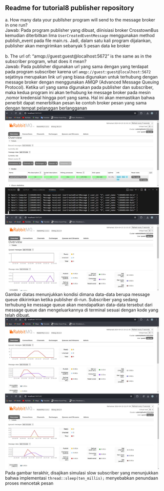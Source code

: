 ## Readme for tutorial8 publisher repository
a. How many data your publlsher program will send to the message broker in one run? <br>
Jawab: Pada program publisher yang dibuat, diinisiasi broker CrosstownBus kemudian diterbitkan lima `UserCreatedEventMessage` menggunakan method publish_event pada file main.rs.
Jadi, dalam satu kali program dijalankan, publisher akan mengirimkan sebanyak 5 pesan data ke broker <br>
<br>
b. The url of: “amqp://guest:guest@localhost:5672” is the same as in the subscriber program, what does it mean? <br>
Jawab: Pada publisher digunakan url yang sama dengan yang terdapat pada program subscriber karena url `amqp://guest:guest@localhost:5672` sejatinya merupakan link url yang biasa
digunakan untuk terhubung dengan message broker dengan menggunakan AMQP (Advanced Message Queuing Protocol). Ketika url yang sama digunakan pada publisher dan subscriber, maka kedua
program ini akan terhubung ke message broker pada mesin ,nomor kredensial hingga port yang sama. Hal ini akan memastikan bahwa penerbit dapat menerbitkan pesan ke contoh broker pesan 
yang sama dengan tempat pelanggan berlangganan
![alt text](<running rabbit.jpg>)
![alt text](<sending n processing.jpg>)
![alt text](<monitoring chart.jpg>)
Gambar diatas menunjukkan kondisi dimana data-data berupa message queue dikirimkan ketika publisher di-run. Subscriber yang sedang terhubung ke message queue akan mendapatkan data-data tersebut dari message queue dan mengeluarkannya di terminal sesuai dengan kode yang telah dibuat.
![alt text](<slow simulation.jpg>)
![alt text](<slow subscriber.jpg>)
Pada gambar terakhir, disajikan simulasi slow subscriber yang menunjukkan bahwa implementasi `thread::sleep(ten_millis);` menyebabkan penundaan proses mencetak pesan